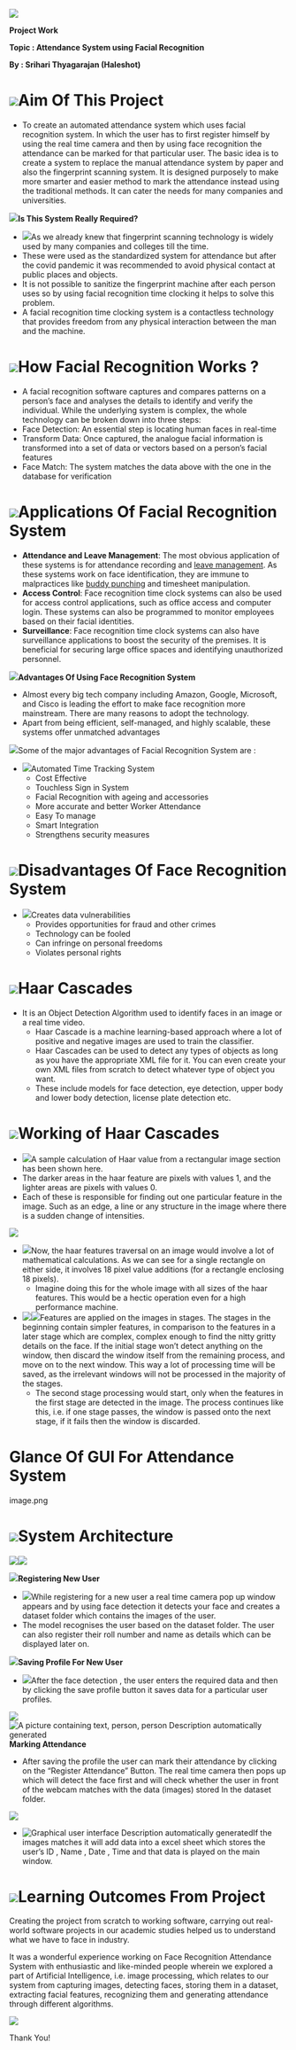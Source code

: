 ![](media/1683b9233d250a517933505282e7a5a6.jpeg)

**Project Work**

**Topic : Attendance System using Facial Recognition**

**By : Srihari Thyagarajan (Haleshot)**

# ![](media/1683b9233d250a517933505282e7a5a6.jpeg)Aim Of This Project

-   To create an automated attendance system which uses facial recognition system. In which the user has to first register himself by using the real time camera and then by using face recognition the attendance can be marked for that particular user. The basic idea is to create a system to replace the manual attendance system by paper and also the fingerprint scanning system. It is designed purposely to make more smarter and easier method to mark the attendance instead using the traditional methods. It can cater the needs for many companies and universities.

![](media/1683b9233d250a517933505282e7a5a6.jpeg)**Is This System Really Required?**

-   ![](media/575b9abde1c05dd748bfd0d7997f78a2.png)As we already knew that fingerprint scanning technology is widely used by many companies and colleges till the time.
-   These were used as the standardized system for attendance but after the covid pandemic it was recommended to avoid physical contact at public places and objects.
-   It is not possible to sanitize the fingerprint machine after each person uses so by using facial recognition time clocking it helps to solve this problem.
-   A facial recognition time clocking system is a contactless technology that provides freedom from any physical interaction between the man and the machine.

# ![](media/1683b9233d250a517933505282e7a5a6.jpeg)How Facial Recognition Works ?

-   A facial recognition software captures and compares patterns on a person’s face and analyses the details to identify and verify the individual. While the underlying system is complex, the whole technology can be broken down into three steps:
-   Face Detection: An essential step is locating human faces in real-time
-   Transform Data: Once captured, the analogue facial information is transformed into a set of data or vectors based on a person’s facial features
-   Face Match: The system matches the data above with the one in the database for verification

# ![](media/1683b9233d250a517933505282e7a5a6.jpeg)Applications Of Facial Recognition System

-   **Attendance and Leave Management**: The most obvious application of these systems is for attendance recording and [leave management](https://truein.com/leave-management-system/). As these systems work on face identification, they are immune to malpractices like [buddy punching](https://truein.com/what-is-buddy-punching-and-how-to-prevent-it/) and timesheet manipulation.
-   **Access Control**: Face recognition time clock systems can also be used for access control applications, such as office access and computer login. These systems can also be programmed to monitor employees based on their facial identities.
-   **Surveillance**: Face recognition time clock systems can also have surveillance applications to boost the security of the premises. It is beneficial for securing large office spaces and identifying unauthorized personnel.

![](media/1683b9233d250a517933505282e7a5a6.jpeg)**Advantages Of Using Face Recognition System**

-   Almost every big tech company including Amazon, Google, Microsoft, and Cisco is leading the effort to make face recognition more mainstream. There are many reasons to adopt the technology.
-   Apart from being efficient, self-managed, and highly scalable, these systems offer unmatched advantages

![](media/1683b9233d250a517933505282e7a5a6.jpeg)Some of the major advantages of Facial Recognition System are :

-   ![](media/112e284f725b6c77b0adb5dc354388b3.jpeg)Automated Time Tracking System
    -   Cost Effective
    -   Touchless Sign in System
    -   Facial Recognition with ageing and accessories
    -   More accurate and better Worker Attendance
    -   Easy To manage
    -   Smart Integration
    -   Strengthens security measures

# ![](media/1683b9233d250a517933505282e7a5a6.jpeg)Disadvantages Of Face Recognition System

-   ![](media/11a14b013bdd5ed2114ecaef7e164cac.jpeg)Creates data vulnerabilities
    -   Provides opportunities for fraud and other crimes
    -   Technology can be fooled
    -   Can infringe on personal freedoms
    -   Violates personal rights

# ![](media/1683b9233d250a517933505282e7a5a6.jpeg)Haar Cascades

-   It is an Object Detection Algorithm used to identify faces in an image or a real time video.
    -   Haar Cascade is a machine learning-based approach where a lot of positive and negative images are used to train the classifier.
    -   Haar Cascades can be used to detect any types of objects as long as you have the appropriate XML file for it. You can even create your own XML files from scratch to detect whatever type of object you want.
    -   These include models for face detection, eye detection, upper body and lower body detection, license plate detection etc.

# ![](media/1683b9233d250a517933505282e7a5a6.jpeg)Working of Haar Cascades

-   ![](media/6f6cd5a14db678b943a0dd1a6598d4de.jpeg)A sample calculation of Haar value from a rectangular image section has been shown here.
-   The darker areas in the haar feature are pixels with values 1, and the lighter areas are pixels with values 0.
-   Each of these is responsible for finding out one particular feature in the image. Such as an edge, a line or any structure in the image where there is a sudden change of intensities.

![](media/1683b9233d250a517933505282e7a5a6.jpeg)

-   ![](media/b515351fa317c52ae0cde0fa7e847111.jpeg)Now, the haar features traversal on an image would involve a lot of mathematical calculations. As we can see for a single rectangle on either side, it involves 18 pixel value additions (for a rectangle enclosing 18 pixels).
    -   Imagine doing this for the whole image with all sizes of the haar features. This would be a hectic operation even for a high performance machine.
-   ![](media/1683b9233d250a517933505282e7a5a6.jpeg)![](media/eb52f277d0bd7c2bd1ff289d9bb8ea3d.png)Features are applied on the images in stages. The stages in the beginning contain simpler features, in comparison to the features in a later stage which are complex, complex enough to find the nitty gritty details on the face. If the initial stage won’t detect anything on the window, then discard the window itself from the remaining process, and move on to the next window. This way a lot of processing time will be saved, as the irrelevant windows will not be processed in the majority of the stages.
    -   The second stage processing would start, only when the features in the first stage are detected in the image. The process continues like this, i.e. if one stage passes, the window is passed onto the next stage, if it fails then the window is discarded.

# Glance Of GUI For Attendance System

image.png

# ![](media/1683b9233d250a517933505282e7a5a6.jpeg)System Architecture

![](media/89be6ab10b99ba820b0e1b337721bc11.jpeg)![](media/99efc7c4e3b7c07ebae44f840b424e14.png)

![](media/1683b9233d250a517933505282e7a5a6.jpeg)**Registering New User**

-   ![](media/fa4f9eca9f3b4e0d92cfe1db7389a3e8.png)While registering for a new user a real time camera pop up window appears and by using face detection it detects your face and creates a dataset folder which contains the images of the user.
-   The model recognises the user based on the dataset folder. The user can also register their roll number and name as details which can be displayed later on.

![](media/1683b9233d250a517933505282e7a5a6.jpeg)**Saving Profile For New User**

-   ![](media/e3d3010bcda4456193e8c3bdb4e484e9.png)After the face detection , the user enters the required data and then by clicking the save profile button it saves data for a particular user profiles.

![](media/1683b9233d250a517933505282e7a5a6.jpeg)![A picture containing text, person, person  Description automatically generated](media/801f366650f00ee27a921f2f525daa27.jpeg)**Marking Attendance**

-   After saving the profile the user can mark their attendance by clicking on the “Register Attendance” Button. The real time camera then pops up which will detect the face first and will check whether the user in front of the webcam matches with the data (images) stored In the dataset folder.

![](media/1683b9233d250a517933505282e7a5a6.jpeg)

-   ![Graphical user interface  Description automatically generated](media/5153c5379f0d5d5482fbaa47dec3e47e.png)If the images matches it will add data into a excel sheet which stores the user’s ID , Name , Date , Time and that data is played on the main window.

# ![](media/1683b9233d250a517933505282e7a5a6.jpeg)Learning Outcomes From Project

Creating the project from scratch to working software, carrying out real-world software projects in our academic studies helped us to understand what we have to face in industry.

It was a wonderful experience working on Face Recognition Attendance System with enthusiastic and like-minded people wherein we explored a part of Artificial Intelligence, i.e. image processing, which relates to our system from capturing images, detecting faces, storing them in a dataset, extracting facial features, recognizing them and generating attendance through different algorithms.

![](media/1683b9233d250a517933505282e7a5a6.jpeg)

Thank You!
